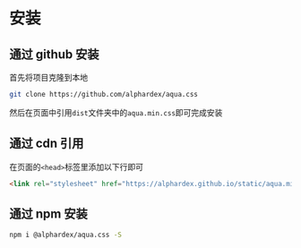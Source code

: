 # 安装

## 通过 github 安装

首先将项目克隆到本地

```sh
git clone https://github.com/alphardex/aqua.css
```

然后在页面中引用`dist`文件夹中的`aqua.min.css`即可完成安装

## 通过 cdn 引用

在页面的`<head>`标签里添加以下行即可

```html
<link rel="stylesheet" href="https://alphardex.github.io/static/aqua.min.css" />
```

## 通过 npm 安装

```sh
npm i @alphardex/aqua.css -S
```
